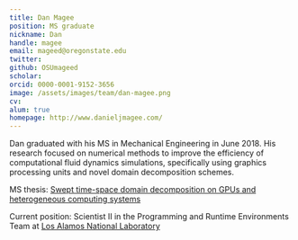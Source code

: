 ```yaml
---
title: Dan Magee
position: MS graduate
nickname: Dan
handle: magee
email: mageed@oregonstate.edu
twitter:
github: OSUmageed
scholar:
orcid: 0000-0001-9152-3656
image: /assets/images/team/dan-magee.png
cv:
alum: true
homepage: http://www.danieljmagee.com/
---
```

Dan graduated with his MS in Mechanical Engineering in June 2018. His research focused on numerical methods to improve the efficiency of computational fluid dynamics simulations, specifically using graphics processing units and novel domain decomposition schemes.

<i class="fas fa-book" aria-hidden="true"></i> MS thesis: [Swept time-space domain decomposition on GPUs and heterogeneous computing systems](https://ir.library.oregonstate.edu/concern/graduate_thesis_or_dissertations/8p58pk449)

Current position: Scientist II in the Programming and Runtime Environments Team at [Los Alamos National Laboratory](https://www.lanl.gov)

[Quarter 6, Linh Trung Ward, Thu Duc District, Ho Chi Minh City]: http://oregonstate.edu/
[Room E5.1, Block E, University of Information Technology, VNU-HCM]: http://mime.oregonstate.edu
